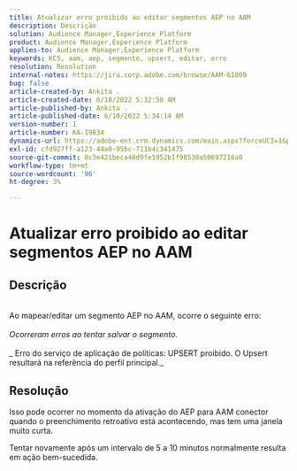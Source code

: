 ```yaml
---
title: Atualizar erro proibido ao editar segmentos AEP no AAM
description: Descrição
solution: Audience Manager,Experience Platform
product: Audience Manager,Experience Platform
applies-to: Audience Manager,Experience Platform
keywords: KCS, aam, aep, segmento, upsert, editar, erro
resolution: Resolution
internal-notes: https://jira.corp.adobe.com/browse/AAM-61009
bug: false
article-created-by: Ankita .
article-created-date: 6/10/2022 5:32:50 AM
article-published-by: Ankita .
article-published-date: 6/10/2022 5:34:14 AM
version-number: 1
article-number: KA-19834
dynamics-url: https://adobe-ent.crm.dynamics.com/main.aspx?forceUCI=1&pagetype=entityrecord&etn=knowledgearticle&id=8701dcc2-7ee8-ec11-bb3c-000d3a3bd4a0
exl-id: cfd927ff-a123-44a0-95bc-711b4c341475
source-git-commit: 0c3e421beca46d9fe1952b1f98538a50697216a0
workflow-type: tm+mt
source-wordcount: '96'
ht-degree: 3%

---
```


# Atualizar erro proibido ao editar segmentos AEP no AAM

## Descrição

<br>Ao mapear/editar um segmento AEP no AAM, ocorre o seguinte erro:<br><br>_Ocorreram erros ao tentar salvar o segmento._<br><br>_ Erro do serviço de aplicação de políticas: UPSERT proibido. O Upsert resultará na referência do perfil principal._<br>

## Resolução


Isso pode ocorrer no momento da ativação do AEP para AAM conector quando o preenchimento retroativo está acontecendo, mas tem uma janela muito curta.

Tentar novamente após um intervalo de 5 a 10 minutos normalmente resulta em ação bem-sucedida.
